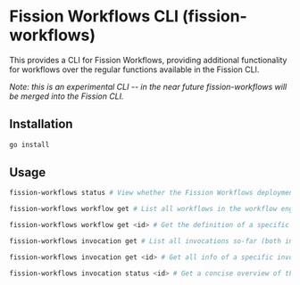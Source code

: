 # Fission Workflows CLI (fission-workflows)

This provides a CLI for Fission Workflows, providing additional functionality for workflows over the regular functions 
available in the Fission CLI.

_Note: this is an experimental CLI -- in the near future fission-workflows will be merged into the Fission CLI._

## Installation
```bash
go install
``` 

## Usage
```bash
fission-workflows status # View whether the Fission Workflows deployment can be reached.

fission-workflows workflow get # List all workflows in the workflow engine.

fission-workflows workflow get <id> # Get the definition of a specific workflow

fission-workflows invocation get # List all invocations so-far (both in-progress and finished)

fission-workflows invocation get <id> # Get all info of a specific invocation

fission-workflows invocation status <id> # Get a concise overview of the progress of an invocation 
```
